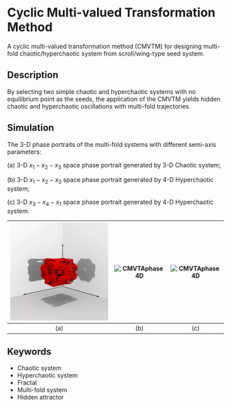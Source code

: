 # Cyclic Multi-valued Transformation Method
A cyclic multi-valued transformation method (CMVTM) for designing multi-fold chaotic/hyperchaotic system from scroll/wing-type seed system.

## Description
By selecting two simple chaotic and hyperchaotic systems with no equilibrium point as the seeds, the application of the CMVTM yields hidden chaotic and hyperchaotic oscillations with multi-fold trajectories. 

## Simulation
The 3-D phase portraits of the multi-fold systems with different semi-axis parameters:

(a) 3-D $x_1-x_2-x_3$ space phase portrait generated by 3-D Chaotic system; 

(b) 3-D $x_1-x_2-x_3$ space phase portrait generated by 4-D Hyperchaotic system; 

(c) 3-D $x_3-x_4-x_1$ space phase portrait generated by 4-D Hyperchaotic system.

| ![CMVTAphase3D](./CMVTAphase3D_tra_123_anim.webp) | ![CMVTAphase4D](./CMVTAphase4D_tra_123_anim.webp) | ![CMVTAphase4D](./CMVTAphase4D_tra_341_anim.webp) |
| :---------------------: | :-------------------: | :-------------------: |
| (a)                     | (b)                   | (c)                   |

## Keywords
- Chaotic system
- Hyperchaotic system
- Fractal
- Multi-fold system
- Hidden attractor  

